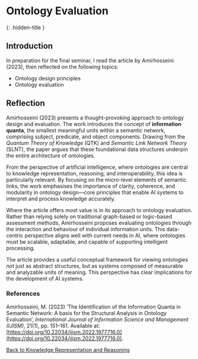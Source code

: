 # Ontology Evaluation
{: .hidden-title }

## Introduction

In preparation for the final seminar, I read the article by Amirhosseini (2023), then reflected on the following topics:  
- Ontology design principles  
- Ontology evaluation  


## Reflection

Amirhosseini (2023) presents a thought-provoking approach to ontology design and evaluation. The work introduces the concept of **information quanta**, the smallest meaningful units within a semantic network, comprising subject, predicate, and object components. Drawing from the *Quantum Theory of Knowledge* (QTK) and *Semantic Link Network Theory* (SLNT), the paper argues that these foundational data structures underpin the entire architecture of ontologies.

From the perspective of artificial intelligence, where ontologies are central to knowledge representation, reasoning, and interoperability, this idea is particularly relevant. By focusing on the micro-level elements of semantic links, the work emphasises the importance of clarity, coherence, and modularity in ontology design—core principles that enable AI systems to interpret and process knowledge accurately.

Where the article offers most value is in its approach to ontology evaluation. Rather than relying solely on traditional graph-based or logic-based assessment methods, Amirhosseini proposes evaluating ontologies through the interaction and behaviour of individual information units. This data-centric perspective aligns well with current needs in AI, where ontologies must be scalable, adaptable, and capable of supporting intelligent processing.

The article provides a useful conceptual framework for viewing ontologies not just as abstract structures, but as systems composed of measurable and analyzable units of meaning. This perspective has clear implications for the development of AI systems.



### References

Amirhosseini, M. (2023) ‘The Identification of the Information Quanta in Semantic Network: A basis for the Structural Analysis in Ontology Evaluation’, *International Journal of Information Science and Management (IJISM)*, 21(1), pp. 151–161. Available at: [https://doi.org/10.22034/ijism.2022.1977716.0](https://doi.org/10.22034/ijism.2022.1977716.0).

[Back to Knowledge Representation and Reasoning](/krr)
